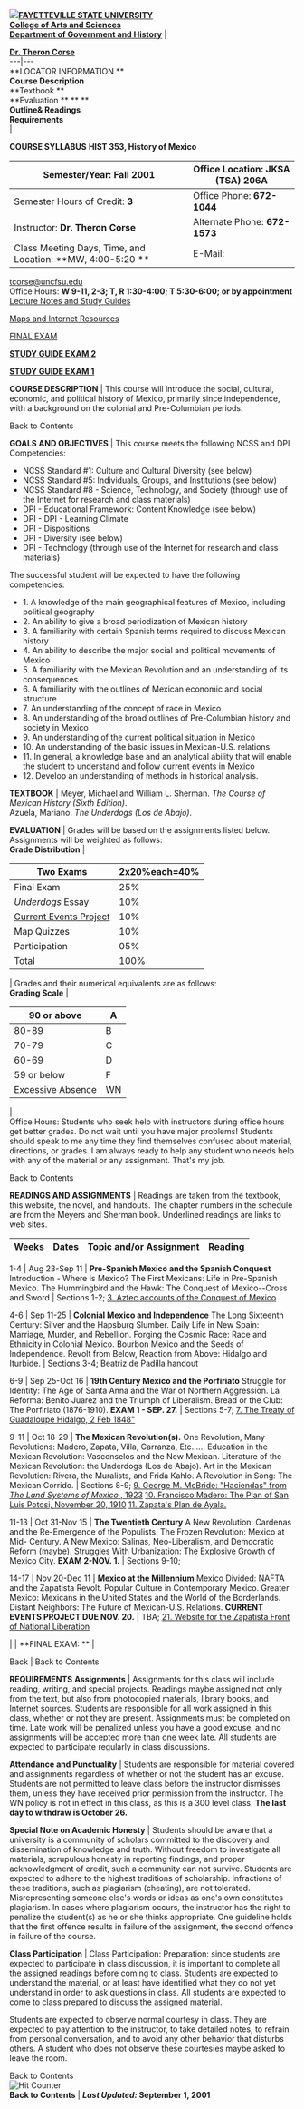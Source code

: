 [![](G&H.gif)](http://www.uncfsu.edu/w4/dpt/ghp/index.htm)**[FAYETTEVILLE
STATE UNIVERSITY](http://www.uncfsu.edu/)**  
**[College of Arts and
Sciences](http://www.uncfsu.edu/w4/dpt/artsci/index.htm)**  
**[Department of Government and
History](http://www.uncfsu.edu/w4/dpt/ghp/index.htm)** |

**[Dr. Theron Corse](index.htm)**  
---|---  
**LOCATOR INFORMATION  **  
**Course Description**  
**Textbook  **  
**Evaluation  **  ** **  
**Outline& Readings**  
**Requirements**  
|

**COURSE SYLLABUS**   **HIST 353, History of Mexico**  


| Semester/Year: **Fall 2001** |  Office Location: **JKSA (TSA) 206A**  
---|---  
Semester Hours of Credit: **3** |  Office Phone: **672-1044**  
Instructor: **Dr. Theron Corse** |  Alternate Phone: **672-1573**  
Class Meeting Days, Time, and Location:  **MW, 4:00-5:20  ** | E-Mail:
[tcorse@uncfsu.edu](mailto:%20tcorse@uncfsu.edu)  
Office Hours: **W 9-11, 2-3; T, R 1:30-4:00; T 5:30-6:00; or by appointment**  
[Lecture Notes and Study Guides](h353nts/notesmx.htm)

[Maps and Internet Resources](h353nts/links.htm)  
  
[ FINAL EXAM](h353nts/senior.htm)



**[STUDY GUIDE EXAM 2](h353nts/exam2.htm)**

**[STUDY GUIDE EXAM 1](h353nts/exam1a.htm)**  
  
**COURSE DESCRIPTION** |  This course will introduce the social, cultural,
economic, and political history of Mexico, primarily since independence, with
a background on the colonial and Pre-Columbian periods.

 Back to Contents  
  
**GOALS AND OBJECTIVES** |  This course meets the following NCSS and DPI
Competencies:

  * NCSS Standard #1: Culture and Cultural Diversity (see below)
  * NCSS Standard #5: Individuals, Groups, and Institutions (see below)
  * NCSS Standard #8 - Science, Technology, and Society (through use of the Internet for research and class materials)
  * DPI - Educational Framework: Content Knowledge (see below)
  * DPI - DPI - Learning Climate
  * DPI - Dispositions
  * DPI - Diversity (see below)
  * DPI - Technology (through use of the Internet for research and class materials)

The successful student will be expected to have the following competencies:

  * 1\. A knowledge of the main geographical features of Mexico, including political geography 
  * 2\. An ability to give a broad periodization of Mexican history 
  * 3\. A familiarity with certain Spanish terms required to discuss Mexican history 
  * 4\. An ability to describe the major social and political movements of Mexico 
  * 5\. A familiarity with the Mexican Revolution and an understanding of its consequences 
  * 6\. A familiarity with the outlines of Mexican economic and social structure 
  * 7\. An understanding of the concept of race in Mexico 
  * 8\. An understanding of the broad outlines of Pre-Columbian history and society in Mexico 
  * 9\. An understanding of the current political situation in Mexico 
  * 10\. An understanding of the basic issues in Mexican-U.S. relations 
  * 11\. In general, a knowledge base and an analytical ability that will enable the student to understand and follow current events in Mexico
  * 12\. Develop an understanding of methods in historical analysis. 
  
**TEXTBOOK** |  Meyer, Michael and William L. Sherman. _The Course of Mexican
History (Sixth Edition)_.  
Azuela, Mariano. _The Underdogs (Los de Abajo)_.

  
**EVALUATION** |  Grades will be based on the assignments listed below.
Assignments will be weighted as follows:  
**Grade Distribution** |

|  Two Exams | 2x20%each=40%  
---|---  
Final Exam | 25%  
_Underdogs_ Essay |  10%  
[Current Events Project](h353nts/current.htm) | 10%  
Map Quizzes | 10%  
Participation | 05%  
Total | 100%  
  
  
| Grades and their numerical equivalents are as follows:  
**Grading Scale** |

|  90 or above | A  
---|---  
80-89 | B  
70-79 | C  
60-69 | D  
59 or below | F  
Excessive Absence | WN  
  
  
|  
Office Hours: Students who seek help with instructors during office hours get
better grades. Do not wait until you have major problems! Students should
speak to me any time they find themselves confused about material, directions,
or grades. I am always ready to help any student who needs help with any of
the material or any assignment. That's my job.  


Back to Contents  
  
**READINGS AND ASSIGNMENTS** |  Readings are taken from the textbook, this
website, the novel, and handouts. The chapter numbers in the schedule are from
the Meyers and Sherman book. Underlined readings are links to web sites.  
  
| **Weeks** | **Dates** | **Topic and/or Assignment** | **Reading**  
---|---|---|---  
  
1-4  | Aug 23-Sep 11 | **Pre-Spanish Mexico and the Spanish Conquest**
Introduction - Where is Mexico? The First Mexicans: Life in Pre-Spanish
Mexico. The Hummingbird and the Hawk: The Conquest of Mexico--Cross and Sword
|  Sections 1-2; [3\. Aztec accounts of the Conquest of
Mexico](http://www.fordham.edu/halsall/mod/aztecs1.html)  
  
4-6  | Sep 11-25 | **Colonial Mexico and Independence** The Long Sixteenth
Century: Silver and the Hapsburg Slumber. Daily Life in New Spain: Marriage,
Murder, and Rebellion. Forging the Cosmic Race: Race and Ethnicity in Colonial
Mexico. Bourbon Mexico and the Seeds of Independence. Revolt from Below,
Reaction from Above: Hidalgo and Iturbide. |  Sections 3-4; Beatriz de Padilla
handout  
  
6-9  | Sep 25-Oct 16 | **19th Century Mexico and the Porfiriato** Struggle for
Identity: The Age of Santa Anna and the War of Northern Aggression. La
Reforma: Benito Juarez and the Triumph of Liberalism. Bread or the Club: The
Porfiriato (1876-1910). **EXAM 1 - SEP. 27.** |  Sections 5-7; [7\. The Treaty
of Guadaloupe Hidalgo, 2 Feb
1848"](http://www.fordham.edu/halsall/mod/1848hidalgo.html)  
  
9-11  | Oct 18-29 | **The Mexican Revolution(s).** One Revolution, Many
Revolutions: Madero, Zapata, Villa, Carranza, Etc...... Education in the
Mexican Revolution: Vasconselos and the New Mexican. Literature of the Mexican
Revolution: the Underdogs (Los de Abajo). Art in the Mexican Revolution:
Rivera, the Muralists, and Frida Kahlo. A Revolution in Song: The Mexican
Corrido. |  Sections 8-9; [9\. George M. McBride: "Haciendas" from _The Land
Systems of Mexico_ ,
1923](http://www.fordham.edu/halsall/mod/1923hacienda.html) [10\. Francisco
Madero: The Plan of San Luis Potosi, November 20,
1910](http://www.fordham.edu/halsall/mod/1910potosi.html) [11\. Zapata's Plan
de
Ayala.](http://www.msstate.edu/Archives/History/Latin_America/Mexico/ayala.html)  
  
11-13  | Oct 31-Nov 15 | **The Twentieth Century** A New Revolution: Cardenas
and the Re-Emergence of the Populists. The Frozen Revolution: Mexico at Mid-
Century. A New Mexico: Salinas, Neo-Liberalism, and Democratic Reform (maybe).
Struggles With Urbanization: The Explosive Growth of Mexico City. **EXAM
2-NOV. 1.** |  Sections 9-10;  
  
14-17  | Nov 20-Dec 11 | **Mexico at the Millennium** Mexico Divided: NAFTA
and the Zapatista Revolt. Popular Culture in Contemporary Mexico. Greater
Mexico: Mexicans in the United States and the World of the Borderlands.
Distant Neighbors: The Future of Mexican-U.S. Relations. **CURRENT EVENTS
PROJECT DUE NOV.   20.** | TBA; [21\. Website for the Zapatista Front of
National Liberation](http://www.ezln.org/fzln/index.html)  
  
|  | **FINAL EXAM:  ** |  
  
  
Back | Back to Contents  
  
**REQUIREMENTS**   **Assignments** |  Assignments for this class will include
reading, writing, and special projects. Readings maybe assigned not only from
the text, but also from photocopied materials, library books, and Internet
sources. Students are responsible for all work assigned in this class, whether
or not they are present. Assignments must be completed on time. Late work will
be penalized unless you have a good excuse, and no assignments will be
accepted more than one week late. All students are expected to participate
regularly in class discussions.  
  
**Attendance and Punctuality** |  Students are responsible for material
covered and assignments regardless of whether or not the student has an
excuse. Students are not permitted to leave class before the instructor
dismisses them, unless they have received prior permission from the
instructor. The WN policy is not in effect in this class, as this is a 300
level class.  **The last day to withdraw is October 26.**

  
  
**Special Note on Academic Honesty** |  Students should be aware that a
university is a community of scholars committed to the discovery and
dissemination of knowledge and truth. Without freedom to investigate all
materials, scrupulous honesty in reporting findings, and proper acknowledgment
of credit, such a community can not survive. Students are expected to adhere
to the highest traditions of scholarship. Infractions of these traditions,
such as plagiarism (cheating), are not tolerated. Misrepresenting someone
else's words or ideas as one's own constitutes plagiarism. In cases where
plagiarism occurs, the instructor has the right to penalize the student(s) as
he or she thinks appropriate. One guideline holds that the first offence
results in failure of the assignment, the second offence in failure of the
course.  
  
  
**Class Participation** |  Class Participation: Preparation: since students
are expected to participate in class discussion, it is important to complete
all the assigned readings before coming to class. Students are expected to
understand the material, or at least have identified what they do not yet
understand in order to ask questions in class. All students are expected to
come to class prepared to discuss the assigned material.

Students are expected to observe normal courtesy in class. They are expected
to pay attention to the instructor, to take detailed notes, to refrain from
personal conversation, and to avoid any other behavior that disturbs others. A
student who does not observe these courtesies maybe asked to leave the room.  
    
Back to Contents  
 ![Hit Counter](_vti_bin/fpcount.exe/F_corse/?Page=h353.HTM|Image=2)  
**Back to Contents** | **_Last Updated:_ September 1, 2001**  
  


